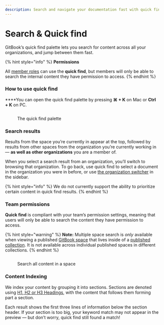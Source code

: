 ```yaml
---
description: Search and navigate your documentation fast with quick find.
---
```


# Search & Quick find

GitBook’s quick find palette lets you search for content across all your organizations, and jump between them fast.

{% hint style="info" %}
**Permissions**

All [member roles](../../account-management/member-management/roles.md) can use the **quick find**, but members will only be able to search the internal content they have permission to access.‌
{% endhint %}

### How to use quick find

**​**You can open the quick find palette by pressing **⌘ + K** on Mac or **Ctrl + K** on PC.

<figure><img src="../../../.gitbook/assets/quick-find.png" alt=""><figcaption><p>The quick find palette</p></figcaption></figure>

### Search results <a href="#display-of-results" id="display-of-results"></a>

Results from the space you’re currently in appear at the top, followed by results from other spaces from the organization you’re currently working in — **as well as other organizations** you are a member of.

When you select a search result from an organization, you’ll switch to browsing that organization. To go back, use quick find to select a document in the organization you were in before, or use [the organization switcher](../../editor/navigation.md#the-sidebar) in the sidebar.

{% hint style="info" %}
We do not currently support the ability to prioritize certain content in quick find results.
{% endhint %}

### ​Team permissions <a href="#team-permissions" id="team-permissions"></a>

**Quick find** is compliant with your team’s permission settings, meaning that users will only be able to search the content they have permission to access.‌

{% hint style="warning" %}
**Note:** Multiple space search is _only_ available when viewing a published [GitBook space](../../editor/content-structure/what-is-a-space.md) that lives inside of a [published collection](../../collaboration/share/share-a-collection.md). It is not available across individual published spaces in different collections.
{% endhint %}

<figure><img src="../../../.gitbook/assets/Screenshot 2024-02-15 at 11.35.11.png" alt=""><figcaption><p>Search all content in a space</p></figcaption></figure>

### Content Indexing <a href="#indexation" id="indexation"></a>

We index your content by grouping it into sections. Sections are denoted using [H1, H2 or H3 Headings](../../blocks/heading.md), with the content that follows them forming part a section.

Each result shows the first three lines of information below the section header. If your section is too big, your keyword match may not appear in the preview — but don’t worry, quick find still found a match!
